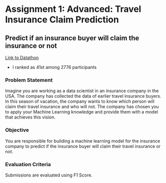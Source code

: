 <h1> Assignment 1: Advanced: Travel Insurance Claim Prediction </h1>
<h2> Predict if an insurance buyer will claim the insurance or not </h2>

[Link to Datathon](https://dphi.tech/practice/challenge/49#problem)
- I ranked as 41st among 2776 participants


<h3> Problem Statement </h3>
<p> Imagine you are working as a data scientist in an insurance company in the USA. The company has collected the data of earlier travel insurance buyers. In this season of vacation, the company wants to know which person will claim their travel insurance and who will not. The company has chosen you to apply your Machine Learning knowledge and provide them with a model that achieves this vision.
</p>

<h3> Objective </h3>
<p> You are responsible for building a machine learning model for the insurance company to predict if the insurance buyer will claim their travel insurance or not. 
</p>

<h3> Evaluation Criteria </h3>
<p>
Submissions are evaluated using F1 Score. 
</p>

